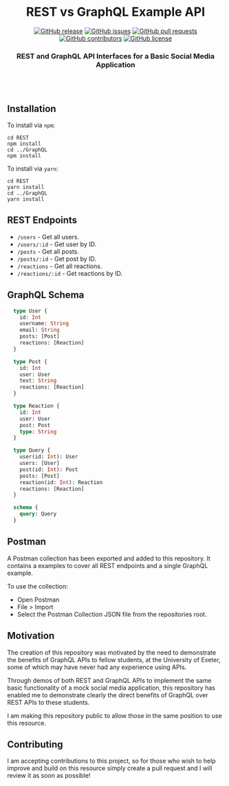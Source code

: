 <div align="center">

# REST vs GraphQL Example API

[![GitHub release](https://img.shields.io/github/release/Thomas-Smyth/REST-vs-GraphQL-Example.svg?style=flat-square)](https://github.com/Thomas-Smyth/REST-vs-GraphQL-Example/releases)
[![GitHub issues](https://img.shields.io/github/issues/Thomas-Smyth/REST-vs-GraphQL-Example.svg?style=flat-square)](https://github.com/Thomas-Smyth/REST-vs-GraphQL-Example/issues)
[![GitHub pull requests](https://img.shields.io/github/issues-pr-raw/Thomas-Smyth/REST-vs-GraphQL-Example.svg?style=flat-square)](https://github.com/Thomas-Smyth/REST-vs-GraphQL-Example/pulls)
[![GitHub contributors](https://img.shields.io/github/contributors/Thomas-Smyth/REST-vs-GraphQL-Example.svg?style=flat-square)](https://github.com/Thomas-Smyth/REST-vs-GraphQL-Example/graphs/contributors)
[![GitHub license](https://img.shields.io/github/license/Thomas-Smyth/SpaceX-API-Wrapper.svg?style=flat-square)](https://github.com/Thomas-Smyth/REST-vs-GraphQL-Example/blob/master/LICENSE.md)

### REST and GraphQL API Interfaces for a Basic Social Media Application
<br><br>
</div>

## Installation
To install via `npm`:
```
cd REST
npm install
cd ../GraphQL
npm install
```

To install via `yarn`:
```
cd REST
yarn install
cd ../GraphQL
yarn install
```

## REST Endpoints
* `/users` - Get all users.
* `/users/:id` - Get user by ID.
* `/posts` - Get all posts.
* `/posts/:id` - Get post by ID.
* `/reactions` - Get all reactions.
* `/reactions/:id` - Get reactions by ID.

## GraphQL Schema
```graphql
  type User {
    id: Int
    username: String
    email: String
    posts: [Post]
    reactions: [Reaction]
  }

  type Post {
    id: Int
    user: User
    text: String
    reactions: [Reaction]
  }

  type Reaction {
    id: Int
    user: User
    post: Post
    type: String
  }

  type Query {
    user(id: Int): User
    users: [User]
    post(id: Int): Post
    posts: [Post]
    reaction(id: Int): Reaction
    reactions: [Reaction]
  }

  schema {
    query: Query
  }
```

## Postman
A Postman collection has been exported and added to this repository. It contains a examples to cover all REST endpoints and a single GraphQL example.

To use the collection:
* Open Postman
* File > Import
* Select the Postman Collection JSON file from the repositories root.

## Motivation
The creation of this repository was motivated by the need to demonstrate the benefits of GraphQL APIs to fellow students, at the University of Exeter, some of which may have never had any experience using APIs.

Through demos of both REST and GraphQL APIs to implement the same basic functionality of a mock social media application, this repository has enabled me to demonstrate clearly the direct benefits of GraphQL over REST APIs to these students.

I am making this repository public to allow those in the same position to use this resource.

## Contributing
I am accepting contributions to this project, so for those who wish to help improve and build on this resource simply create a pull request and I will review it as soon as possible!
